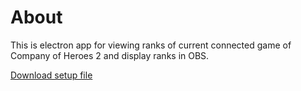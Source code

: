 # About

This is electron app for viewing ranks of current connected game
of Company of Heroes 2 and display ranks in OBS.

<a id="raw-url" href="https://github.com/sepi4/myCeloJs/raw/master/sepi-celo%20Setup%201.0.1.exe">Download setup file</a>
